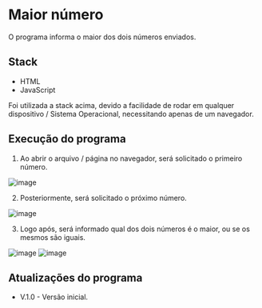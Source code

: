 # Maior número

O programa informa o maior dos dois números enviados.

## Stack

- HTML
- JavaScript

Foi utilizada a stack acima, devido a facilidade de rodar em qualquer dispositivo / Sistema Operacional, necessitando apenas de um navegador.

## Execução do programa

1. Ao abrir o arquivo / página no navegador, será solicitado o primeiro número.

![image](https://user-images.githubusercontent.com/77879631/231179044-a9ccdfa3-7954-4370-8751-100f5baa975b.png)

2. Posteriormente, será solicitado o próximo número.

![image](https://user-images.githubusercontent.com/77879631/231177688-a521fe4c-274b-4741-853c-6bbdc7e19d6f.png)

3. Logo após, será informado qual dos dois números é o maior, ou se os mesmos são iguais.

![image](https://user-images.githubusercontent.com/77879631/231178230-1fc89692-74e0-479e-b7a8-a531ff27109e.png)
![image](https://user-images.githubusercontent.com/77879631/231178343-db740f53-f393-464e-b691-7d7e3291f930.png)

## Atualizações do programa

- V.1.0 - Versão inicial.
